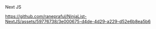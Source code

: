 Next JS

https://github.com/ranepraful/NinjaList-NextJS/assets/59776738/3e000675-d4de-4d29-a229-d52e6b8ea5b6

